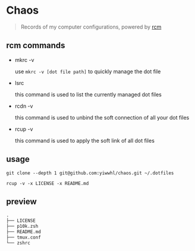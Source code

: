 # Chaos

> Records of my computer configurations, powered by [rcm](https://github.com/thoughtbot/rcm)

## rcm commands

- mkrc -v

    use `mkrc -v [dot file path]` to quickly manage the dot file

- lsrc

    this command is used to list the currently managed dot files

- rcdn -v

    this command is used to unbind the soft connection of all your dot files

- rcup -v

    this command is used to apply the soft link of all dot files

## usage

```
git clone --depth 1 git@github.com:yiwwhl/chaos.git ~/.dotfiles

rcup -v -x LICENSE -x README.md
```


## preview

```md
.
├── LICENSE
├── p10k.zsh
├── README.md
├── tmux.conf
└── zshrc
```
